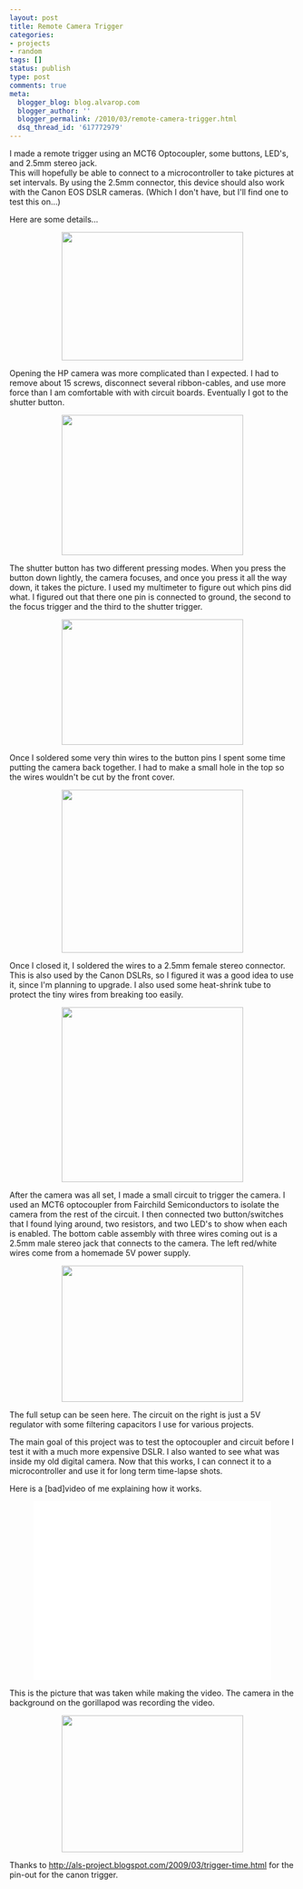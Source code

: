 ```yaml
---
layout: post
title: Remote Camera Trigger
categories:
- projects
- random
tags: []
status: publish
type: post
comments: true
meta:
  blogger_blog: blog.alvarop.com
  blogger_author: ''
  blogger_permalink: /2010/03/remote-camera-trigger.html
  dsq_thread_id: '617772979'
---
```

I made a remote trigger using an MCT6 Optocoupler, some buttons, LED's, and 2.5mm stereo jack.<br />This will hopefully be able to connect to a microcontroller to take pictures at set intervals. By using the 2.5mm connector, this device should also work with the Canon EOS DSLR cameras. (Which I don't have, but I'll find one to test this on...)

Here are some details...

<a href="/images/blgr/IMG_0765.jpg"><img style="display: block; margin: 0px auto 10px; text-align: center; cursor: pointer; width: 320px; height: 226px;" src="http://1.bp.blogspot.com/_k2p8q4xyXYc/S6u5BselLAI/AAAAAAAAAF0/PUGdS7BQjPQ/s320/IMG_0765.jpg" alt="" id="BLOGGER_PHOTO_ID_5452655212632550402" border="0" /></a>

Opening the HP camera was more complicated than I expected. I had to remove about 15 screws, disconnect several ribbon-cables, and use more force than I am comfortable with with circuit boards. Eventually I got to the shutter button.

<a href="/images/blgr/IMG_0766.jpg"><img style="display: block; margin: 0px auto 10px; text-align: center; cursor: pointer; width: 320px; height: 247px;" src="http://1.bp.blogspot.com/_k2p8q4xyXYc/S6u5B3iYzkI/AAAAAAAAAF8/8W5gpty0QSo/s320/IMG_0766.jpg" alt="" id="BLOGGER_PHOTO_ID_5452655215601307202" border="0" /></a>

The shutter button has two different pressing modes. When you press the button down lightly, the camera focuses, and once you press it all the way down, it takes the picture.  I used my multimeter to figure out which pins did what. I figured out that there one pin is connected to ground, the second to the focus trigger and the third to the shutter trigger.

<a href="/images/blgr/IMG_0769.jpg"><img style="display: block; margin: 0px auto 10px; text-align: center; cursor: pointer; width: 320px; height: 221px;" src="http://3.bp.blogspot.com/_k2p8q4xyXYc/S6u5CmbbQCI/AAAAAAAAAGE/5i1GhvdkUJc/s320/IMG_0769.jpg" alt="" id="BLOGGER_PHOTO_ID_5452655228188573730" border="0" /></a>

Once I soldered some very thin wires to the button pins I spent some time putting the camera back together. I had to make a small hole in the top so the wires wouldn't be cut by the front cover.

<a href="/images/blgr/IMG_0777.jpg"><img style="display: block; margin: 0px auto 10px; text-align: center; cursor: pointer; width: 320px; height: 287px;" src="http://1.bp.blogspot.com/_k2p8q4xyXYc/S6u5C46QsyI/AAAAAAAAAGM/IOeAhP0rXfU/s320/IMG_0777.jpg" alt="" id="BLOGGER_PHOTO_ID_5452655233149743906" border="0" /></a>

Once I closed it, I soldered the wires to a 2.5mm female stereo connector. This is also used by the Canon DSLRs, so I figured it was a good idea to use it, since I'm planning to upgrade. I also used some heat-shrink tube to protect the tiny wires from breaking too easily.

<a href="/images/blgr/IMG_0781.jpg"><img style="display: block; margin: 0px auto 10px; text-align: center; cursor: pointer; width: 320px; height: 308px;" src="http://2.bp.blogspot.com/_k2p8q4xyXYc/S6u5I2zZQNI/AAAAAAAAAGc/NLDFy9fDwI4/s320/IMG_0781.jpg" alt="" id="BLOGGER_PHOTO_ID_5452655335663288530" border="0" /></a>

After the camera was all set, I made a small circuit to trigger the camera. I used an MCT6 optocoupler from Fairchild Semiconductors to isolate the camera from the rest of the circuit. I then connected two button/switches that I found lying around, two resistors, and two LED's to show when each is enabled. The bottom cable assembly with three wires coming out is a 2.5mm male stereo jack that connects to the camera. The left red/white wires come from a homemade 5V power supply.

<a href="/images/blgr/IMG_0780.jpg"><img style="display: block; margin: 0px auto 10px; text-align: center; cursor: pointer; width: 320px; height: 240px;" src="http://3.bp.blogspot.com/_k2p8q4xyXYc/S6u5DQS0ANI/AAAAAAAAAGU/kEeLjzY7dBA/s320/IMG_0780.jpg" alt="" id="BLOGGER_PHOTO_ID_5452655239426736338" border="0" /></a>

The full setup can be seen here. The circuit on the right is just a 5V regulator with some filtering capacitors I use for various projects.

The main goal of this project was to test the optocoupler and circuit before I test it with a much more expensive DSLR. I also wanted to see what was inside my old digital camera. Now that this works, I can connect it to a microcontroller and use it for long term time-lapse shots.

Here is a [bad]video of me explaining how it works.

<div align="center"><iframe width="420" height="315" src="//www.youtube.com/embed/psGO0CFjkV8?rel=0" frameborder="0" allowfullscreen></iframe></div>

This is the picture that was taken while making the video. The camera in the background on the gorillapod was recording the video.

<a href="/images/blgr/HPIM2978.jpg"><img style="display: block; margin: 0px auto 10px; text-align: center; cursor: pointer; width: 320px; height: 241px;" src="http://1.bp.blogspot.com/_k2p8q4xyXYc/S6u5JF375oI/AAAAAAAAAGk/LxpVIcf3PcM/s320/HPIM2978.jpg" alt="" id="BLOGGER_PHOTO_ID_5452655339708868226" border="0" /></a>

Thanks to <a href="http://als-project.blogspot.com/2009/03/trigger-time.html">http://als-project.blogspot.com/2009/03/trigger-time.html</a> for the pin-out for the canon trigger.

